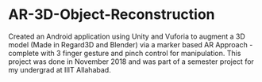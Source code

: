 # AR-3D-Object-Reconstruction
  Created an Android application using Unity and Vuforia to augment a 3D model (Made in Regard3D and Blender) via a marker based AR Approach - complete with 3 finger gesture and pinch control for manipulation.  This project was done in November 2018 and was part of a semester project for my undergrad at IIIT Allahabad.
